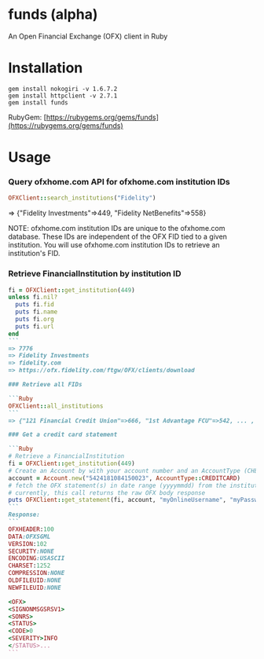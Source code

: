 # funds (alpha)

An Open Financial Exchange (OFX) client in Ruby

# Installation

`gem install nokogiri -v 1.6.7.2`  
`gem install httpclient -v 2.7.1`  
`gem install funds`

RubyGem: [https://rubygems.org/gems/funds](https://rubygems.org/gems/funds)

# Usage

### Query ofxhome.com API for ofxhome.com institution IDs

```Ruby
OFXClient::search_institutions("Fidelity")
```
=> {"Fidelity Investments"=>449, "Fidelity NetBenefits"=>558}

NOTE: ofxhome.com institution IDs are unique to the ofxhome.com database. These IDs are independent of the OFX FID tied to a given institution. You will use ofxhome.com institution IDs to retrieve an institution's FID.

### Retrieve FinancialInstitution by institution ID

````Ruby
fi = OFXClient::get_institution(449)
unless fi.nil?
  puts fi.fid
  puts fi.name
  puts fi.org
  puts fi.url
end
```
=> 7776  
=> Fidelity Investments  
=> fidelity.com  
=> https://ofx.fidelity.com/ftgw/OFX/clients/download

### Retrieve all FIDs

```Ruby
OFXClient::all_institutions
```
=> {"121 Financial Credit Union"=>666, "1st Advantage FCU"=>542, ... , "Zions Bank"=>630, "zWachovia"=>452}

### Get a credit card statement

```Ruby
# Retrieve a FinancialInstitution
fi = OFXClient::get_institution(449)
# Create an Account by with your account number and an AccountType (CHECKING, SAVINGS, MONEYMRKT, CREDITCARD)
account = Account.new("5424181084150023", AccountType::CREDITCARD)
# fetch the OFX statement(s) in date range (yyyymmdd) from the institution
# currently, this call returns the raw OFX body response
puts OFXClient::get_statement(fi, account, "myOnlineUsername", "myPassword", "20151201", "20160115")
```
Response:
```
OFXHEADER:100
DATA:OFXSGML
VERSION:102
SECURITY:NONE
ENCODING:USASCII
CHARSET:1252
COMPRESSION:NONE
OLDFILEUID:NONE
NEWFILEUID:NONE

<OFX>
<SIGNONMSGSRSV1>
<SONRS>
<STATUS>
<CODE>0
<SEVERITY>INFO
</STATUS>...
```
